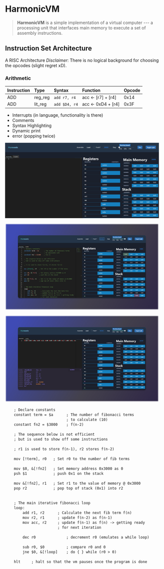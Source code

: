 # HarmonicVM
> **HarmonicVM** is a simple implementation of a virtual computer --- a processing unit that interfaces main memory to execute a set of assembly instructions.

## Instruction Set Architecture
A RISC Architecture
*Disclaimer*: There is no logical background for choosing the opcodes (slight regret xD).

### Arithmetic
| Instruction  | Type           | Syntax        | Function              | Opcode   |
| :---         | :---           | :---          | :---                  |:---      |
| ADD          | reg_reg        | `add r7, r4`  | acc <- [r7] + [r4]    | 0x14     |
| ADD          | lit_reg        | `add $D4, r4` | acc <- 0xD4 + [r4]    | 0x3F     | 

- Interrupts (in language, functionality is there)
- Comments
- Syntax Highlighting
- Dynamic print
- error (popping twice)

<span title="harmonic demo gif">
 <p align="left">
  <img src="./public/assets/hex.gif" alt="demo-gif">
 </p>
</span>

<span title="harmonic demo gif">
 <p align="left">
  <img src="./public/assets/hex.PNG" alt="demo-img">
 </p>
</span>

<span title="harmonic demo gif">
 <p align="left">
  <img src="./public/assets/hex2.PNG" alt="demo-img2">
 </p>
</span>

```
    ; Declare constants
    constant term = $a      ; The number of fibonacci terms 
                            ; to calculate (10)
    constant fn2 = $3000    ; f(n-2)

    ; The sequence below is not efficient
    ; but is used to show off some instructions

    ; r1 is used to store f(n-1), r2 stores f(n-2)

    mov [!term], r0   ; Set r0 to the number of fib terms      

    mov $0, &[!fn2]   ; Set memory address 0x3000 as 0
    psh $1            ; push 0x1 on the stack

    mov &[!fn2], r1   ; Set r1 to the value of memory @ 0x3000
    pop r2            ; pop top of stack (0x1) into r2


    ; The main iterative fibonacci loop
    loop: 
        add r1, r2      ; Calculate the next fib term f(n)
        mov r2, r1      ; update f(n-2) as f(n-1)
        mov acc, r2     ; update f(n-1) as f(n) -> getting ready 
                        ; for next iteration

        dec r0              ; decrement r0 (emulates a while loop)

        sub r0, $0          ; compare r0 and 0
        jne $0, &[!loop]    ; do { } while (r0 > 0)

    hlt     ; halt so that the vm pauses once the program is done
```
